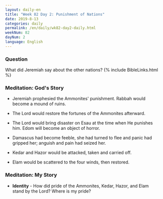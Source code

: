 ```yaml
---
layout: daily-en
title: "Week 82 Day 2: Punishment of Nations"
date: 2019-8-13 
categories: daily
permalink: /en/daily/wk82-day2-daily.html
weekNum: 82
dayNum: 2
language: English
---
```


### Question     
What did Jeremiah say about the other nations?
{% include BibleLinks.html %} 

### Meditation: God's Story   
+ Jeremiah prophesied the Ammonites' punishment. Rabbah would become a mound of ruins. 

+ The Lord would restore the fortunes of the Ammonites afterward. 

+ The Lord would bring disaster on Esau at the time when He punishes him. Edom will become an object of horror. 

+ Damascus had become feeble, she had turned to flee and panic had gripped her; anguish and pain had seized her. 

+ Kedar and Hazor would be attacked, taken and carried off. 

+ Elam would be scattered to the four winds, then restored. 

### Meditation: My Story   
+ **Identity** - How did pride of the Ammonites, Kedar, Hazor, and Elam stand by the Lord? Where is my pride? 

